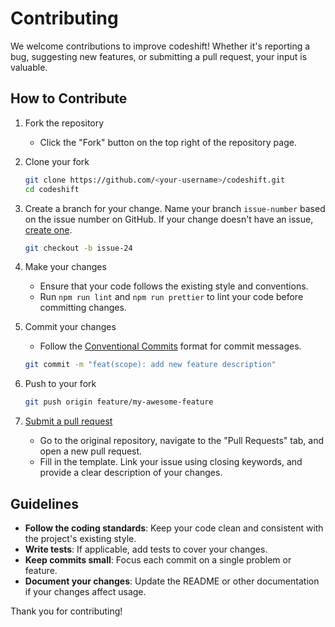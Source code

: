 # Contributing

We welcome contributions to improve codeshift! Whether it's reporting a bug, suggesting new features, or submitting a pull request, your input is valuable.

## How to Contribute

1. Fork the repository

   - Click the "Fork" button on the top right of the repository page.

2. Clone your fork

   ```bash
   git clone https://github.com/<your-username>/codeshift.git
   cd codeshift
   ```

3. Create a branch for your change. Name your branch `issue-number` based on the issue number on GitHub. If your change doesn't have an issue, [create one](https://github.com/uday-rana/codeshift/issues).

   ```bash
   git checkout -b issue-24
   ```

4. Make your changes

   - Ensure that your code follows the existing style and conventions.
   - Run `npm run lint` and `npm run prettier` to lint your code before committing changes.

5. Commit your changes

   - Follow the [Conventional Commits](https://www.conventionalcommits.org/) format for commit messages.

   ```bash
   git commit -m "feat(scope): add new feature description"
   ```

6. Push to your fork

   ```bash
   git push origin feature/my-awesome-feature
   ```

7. [Submit a pull request](https://github.com/uday-rana/codeshift/pulls)

   - Go to the original repository, navigate to the "Pull Requests" tab, and open a new pull request.
   - Fill in the template. Link your issue using closing keywords, and provide a clear description of your changes.

## Guidelines

- **Follow the coding standards**: Keep your code clean and consistent with the project's existing style.
- **Write tests**: If applicable, add tests to cover your changes.
- **Keep commits small**: Focus each commit on a single problem or feature.
- **Document your changes**: Update the README or other documentation if your changes affect usage.

Thank you for contributing!
